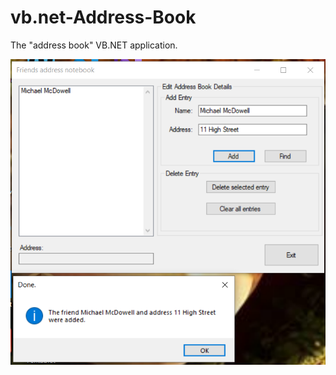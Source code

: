 # vb.net-Address-Book

The "address book" VB.NET application.

![Address Book](/screenshots/addressBook.png?raw=true "Address book")

